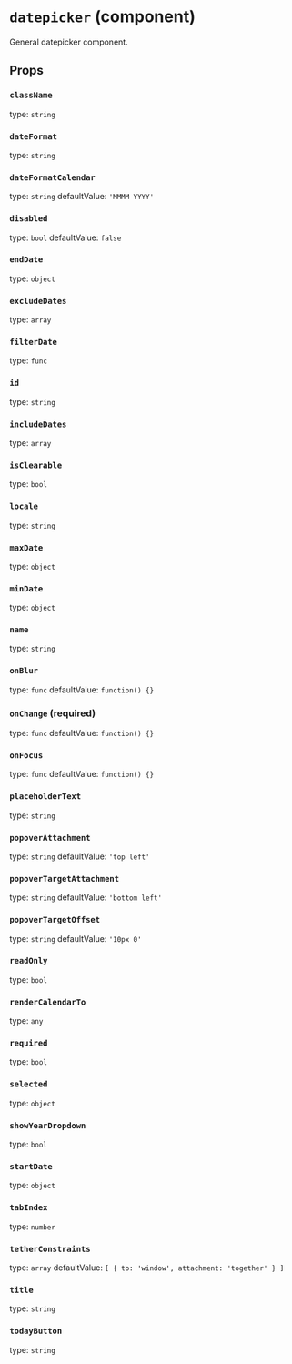 `datepicker` (component)
========================

General datepicker component.

Props
-----

### `className`

type: `string`


### `dateFormat`

type: `string`


### `dateFormatCalendar`

type: `string`
defaultValue: `'MMMM YYYY'`


### `disabled`

type: `bool`
defaultValue: `false`


### `endDate`

type: `object`


### `excludeDates`

type: `array`


### `filterDate`

type: `func`


### `id`

type: `string`


### `includeDates`

type: `array`


### `isClearable`

type: `bool`


### `locale`

type: `string`


### `maxDate`

type: `object`


### `minDate`

type: `object`


### `name`

type: `string`


### `onBlur`

type: `func`
defaultValue: `function() {}`


### `onChange` (required)

type: `func`
defaultValue: `function() {}`


### `onFocus`

type: `func`
defaultValue: `function() {}`


### `placeholderText`

type: `string`


### `popoverAttachment`

type: `string`
defaultValue: `'top left'`


### `popoverTargetAttachment`

type: `string`
defaultValue: `'bottom left'`


### `popoverTargetOffset`

type: `string`
defaultValue: `'10px 0'`


### `readOnly`

type: `bool`


### `renderCalendarTo`

type: `any`


### `required`

type: `bool`


### `selected`

type: `object`


### `showYearDropdown`

type: `bool`


### `startDate`

type: `object`


### `tabIndex`

type: `number`


### `tetherConstraints`

type: `array`
defaultValue: `[
  {
    to: 'window',
    attachment: 'together'
  }
]`


### `title`

type: `string`


### `todayButton`

type: `string`

